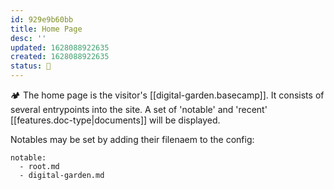 ```yaml
---
id: 929e9b60bb
title: Home Page
desc: ''
updated: 1628088922635
created: 1628088922635
status: 🌱
---
```


🏕 The home page is the visitor's [[digital-garden.basecamp]]. It consists of several entrypoints into the site. A set of 'notable' and 'recent' [[features.doc-type|documents]] will be displayed. 

Notables may be set by adding their filenaem to the config: 

```
notable:
  - root.md
  - digital-garden.md
```
